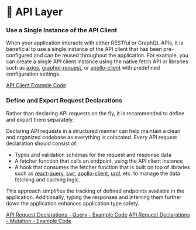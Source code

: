 # 📡 API Layer

### Use a Single Instance of the API Client

When your application interacts with either RESTful or GraphQL APIs, it is beneficial to use a single instance of the API client that has been pre-configured and can be reused throughout the application. For example, you can create a single API client instance using the native fetch API or libraries such as [axios](https://github.com/axios/axios), [graphql-request](https://github.com/prisma-labs/graphql-request), or [apollo-client](https://www.apollographql.com/docs/react/) with predefined configuration settings.

[API Client Example Code](../src/lib/api-client.ts)

### Define and Export Request Declarations

Rather than declaring API requests on the fly, it is recommended to define and export them separately.

Declaring API requests in a structured manner can help maintain a clean and organized codebase as everything is colocated.
Every API request declaration should consist of:

- Types and validation schemas for the request and response data
- A fetcher function that calls an endpoint, using the API client instance
- A hook that consumes the fetcher function that is built on top of libraries such as [react-query](https://tanstack.com/query), [swr](<[https://](https://swr.vercel.app/)>), [apollo-client](https://www.apollographql.com/docs/react/), [urql](https://formidable.com/open-source/urql/), etc. to manage the data fetching and caching logic.

This approach simplifies the tracking of defined endpoints available in the application. Additionally, typing the responses and inferring them further down the application enhances application type safety.

[API Request Declarations - Query - Example Code](../src/features/discussions/api/get-discussions.ts)
[API Request Declarations - Mutation - Example Code](../src/features/discussions/api/create-discussion.ts)
